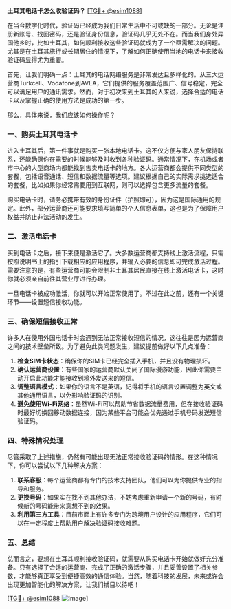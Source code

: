 **土耳其电话卡怎么收验证码？** [[TG💪+ @esim1088](https://t.me/s/esim1088)]

在当今数字化时代，验证码已经成为我们日常生活中不可或缺的一部分。无论是注册新账号、找回密码，还是验证身份信息，验证码几乎无处不在。而当我们身处异国他乡时，比如土耳其，如何顺利接收这些验证码就成为了一个亟需解决的问题。尤其是在土耳其旅行或长期居住的情况下，了解如何正确使用当地的电话卡来接收验证码显得尤为重要。

首先，让我们明确一点：土耳其的电话网络服务是非常发达且多样化的。从三大运营商Turkcell、Vodafone到AVEA，它们提供的服务覆盖范围广、信号稳定，完全可以满足用户的通讯需求。然而，对于初次来到土耳其的人来说，选择合适的电话卡以及掌握正确的使用方法是成功的第一步。

那么，具体来说，我们应该如何操作呢？

### 一、购买土耳其电话卡

进入土耳其后，第一件事就是购买一张本地电话卡。这不仅方便与家人朋友保持联系，还能确保你在需要的时候能够及时收到各种验证码。通常情况下，在机场或者市中心的大型商场内都能找到售卖电话卡的地方。各大运营商都会提供不同类型的套餐，包括语音通话、短信和数据流量等选项。建议根据自己的实际需求挑选适合的套餐，比如如果你经常需要用到互联网，则可以选择包含更多流量的套餐。

购买电话卡时，请务必携带有效的身份证件（护照即可），因为这是国际通用的规定。此外，部分运营商还可能要求填写简单的个人信息表单，这也是为了保障用户权益并防止非法活动的发生。

### 二、激活电话卡

买到电话卡之后，接下来便是激活它了。大多数运营商都支持线上激活流程，只需按照说明书上的指引下载相应的应用程序，并输入必要的信息即可完成激活过程。需要注意的是，有些运营商可能会限制非土耳其居民直接在线上激活电话卡，这时你就必须亲自前往其营业厅进行办理。

一旦电话卡被成功激活，你就可以开始正常使用了。不过在此之前，还有一个关键环节——设置短信接收功能。

### 三、确保短信接收正常

许多人在使用外国电话卡时会遇到无法正常接收短信的情况，这往往是因为运营商之间的技术壁垒所致。为了避免此类问题发生，建议提前做好以下几点准备：

1. **检查SIM卡状态**：确保你的SIM卡已经完全插入手机，并且没有物理损坏。
2. **确认运营商设置**：有些国家的运营商默认关闭了国际漫游功能，因此你需要主动开启此功能才能接收到境外发送来的短信。
3. **调整语言模式**：如果你的语言不是英语，记得将手机的语言设置调整为英文或其他通用语言，以免影响验证码的识别。
4. **避免使用Wi-Fi网络**：虽然Wi-Fi可以帮助节省数据流量费用，但在接收验证码时最好切换回移动数据连接，因为某些平台可能会优先通过手机号码发送短信验证码。

### 四、特殊情况处理

尽管采取了上述措施，仍然有可能出现无法正常接收验证码的情形。在这种情况下，你可以尝试以下几种解决方案：

1. **联系客服**：每个运营商都有专门的技术支持团队，他们可以为你提供专业的指导和服务。
2. **更换号码**：如果实在找不到其他办法，不妨考虑重新申请一个新的号码，有时候新的号码能带来意想不到的效果。
3. **利用第三方工具**：目前市面上有许多专门为跨境用户设计的应用程序，它们可以在一定程度上帮助用户解决验证码接收难题。

### 五、总结

总而言之，要想在土耳其顺利接收验证码，就需要从购买电话卡开始就做好充分准备。只有选择了合适的运营商、完成了正确的激活步骤，并且妥善设置了相关参数，才能够真正享受到便捷高效的通信体验。当然，随着科技的发展，未来或许会出现更加智能化的解决方案，让我们拭目以待吧！

[[TG💪+ @esim1088](https://t.me/s/esim1088) ![Image](https://i.postimg.cc/4NQfJmqS/Snipaste-2025-05-13-00-14-12.png)]